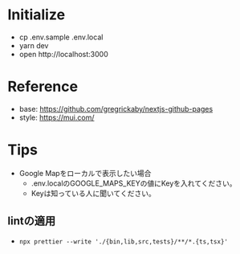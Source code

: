 # Initialize

* cp .env.sample .env.local
* yarn dev
* open http://localhost:3000

# Reference

* base: https://github.com/gregrickaby/nextjs-github-pages
* style: https://mui.com/

# Tips

* Google Mapをローカルで表示したい場合
  * .env.localのGOOGLE_MAPS_KEYの値にKeyを入れてください。
  * Keyは知っている人に聞いてください。

## lintの適用
* `npx prettier --write './{bin,lib,src,tests}/**/*.{ts,tsx}'`
